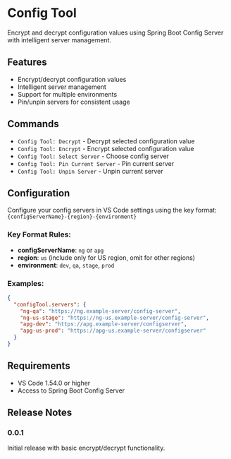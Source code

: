 # Config Tool

Encrypt and decrypt configuration values using Spring Boot Config Server with intelligent server management.

## Features

- Encrypt/decrypt configuration values
- Intelligent server management
- Support for multiple environments
- Pin/unpin servers for consistent usage

## Commands

- `Config Tool: Decrypt` - Decrypt selected configuration value
- `Config Tool: Encrypt` - Encrypt selected configuration value  
- `Config Tool: Select Server` - Choose config server
- `Config Tool: Pin Current Server` - Pin current server
- `Config Tool: Unpin Server` - Unpin current server

## Configuration

Configure your config servers in VS Code settings using the key format: `{configServerName}-{region}-{environment}`

### Key Format Rules:
- **configServerName**: `ng` or `apg`
- **region**: `us` (include only for US region, omit for other regions)
- **environment**: `dev`, `qa`, `stage`, `prod`

### Examples:
```json
{
  "configTool.servers": {
    "ng-qa": "https://ng.example-server/config-server",
    "ng-us-stage": "https://ng-us.example-server/config-server",
    "apg-dev": "https://apg.example-server/configserver",
    "apg-us-prod": "https://apg-us.example-server/configserver"
  }
}
```

## Requirements

- VS Code 1.54.0 or higher
- Access to Spring Boot Config Server

## Release Notes

### 0.0.1

Initial release with basic encrypt/decrypt functionality.